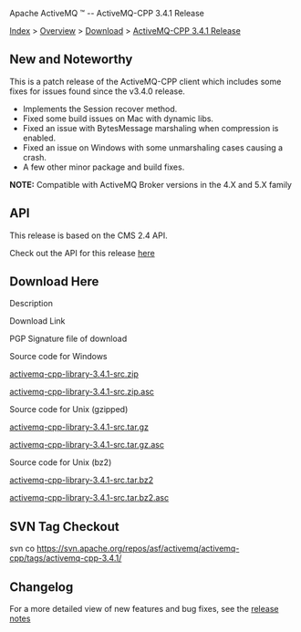 Apache ActiveMQ ™ -- ActiveMQ-CPP 3.4.1 Release 

[Index](index.html) > [Overview](overview.md) > [Download](OverviewOverview/Overview/download.md) > [ActiveMQ-CPP 3.4.1 Release](Index/Overview/DownloadIndex/Overview/Download/Index/Overview/Download/activemq-cpp-341-release.md)

New and Noteworthy
------------------

This is a patch release of the ActiveMQ-CPP client which includes some fixes for issues found since the v3.4.0 release.

*   Implements the Session recover method.
*   Fixed some build issues on Mac with dynamic libs.
*   Fixed an issue with BytesMessage marshaling when compression is enabled.
*   Fixed an issue on Windows with some unmarshaling cases causing a crash.
*   A few other minor package and build fixes.

  

**NOTE:** Compatible with ActiveMQ Broker versions in the 4.X and 5.X family

API
---

This release is based on the CMS 2.4 API.

Check out the API for this release [here](http://activemq.apache.org/cms/api_docs/activemqcpp-3.4.0/html)

Download Here
-------------

Description

Download Link

PGP Signature file of download

Source code for Windows

[activemq-cpp-library-3.4.1-src.zip](http://www.apache.org/dyn/closer.cgi/activemq/activemq-cpp/source/activemq-cpp-library-3.4.1-src.zip)

[activemq-cpp-library-3.4.1-src.zip.asc](http://www.apache.org/dist/activemq/activemq-cpp/source/activemq-cpp-library-3.4.1-src.zip.asc)

Source code for Unix (gzipped)

[activemq-cpp-library-3.4.1-src.tar.gz](http://www.apache.org/dyn/closer.cgi/activemq/activemq-cpp/source/activemq-cpp-library-3.4.1-src.tar.gz)

[activemq-cpp-library-3.4.1-src.tar.gz.asc](http://www.apache.org/dist/activemq/activemq-cpp/source/activemq-cpp-library-3.4.1-src.tar.gz.asc)

Source code for Unix (bz2)

[activemq-cpp-library-3.4.1-src.tar.bz2](http://www.apache.org/dyn/closer.cgi/activemq/activemq-cpp/source/activemq-cpp-library-3.4.1-src.tar.bz2)

[activemq-cpp-library-3.4.1-src.tar.bz2.asc](http://www.apache.org/dist/activemq/activemq-cpp/source/activemq-cpp-library-3.4.1-src.tar.bz2.asc)

SVN Tag Checkout
----------------

svn co https://svn.apache.org/repos/asf/activemq/activemq-cpp/tags/activemq-cpp-3.4.1/

Changelog
---------

For a more detailed view of new features and bug fixes, see the [release notes](https://issues.apache.org/jira/secure/ReleaseNote.jspa?projectId=12311207&styleName=Html&version=12316381)

